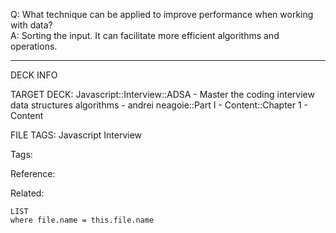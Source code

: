 Q: What technique can be applied to improve performance when working with data?  
A: Sorting the input. It can facilitate more efficient algorithms and operations.
<!--ID: 1690027055403-->

---

DECK INFO

TARGET DECK: Javascript::Interview::ADSA - Master the coding interview data structures algorithms - andrei neagoie::Part I - Content::Chapter 1 - Content

FILE TAGS: Javascript Interview

Tags:

Reference:

Related:

```dataview
LIST
where file.name = this.file.name
```
